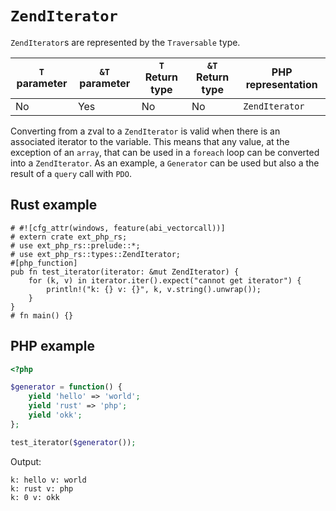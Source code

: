 # `ZendIterator`

`ZendIterator`s are represented by the `Traversable` type.

| `T` parameter | `&T` parameter | `T` Return type | `&T` Return type | PHP representation |
|---------------| -------------- |-----------------| ---------------- | ------------------ |
| No            | Yes            | No              | No               | `ZendIterator`    |

Converting from a zval to a `ZendIterator` is valid when there is an associated iterator to 
the variable. This means that any value, at the exception of an `array`, that can be used in 
a `foreach` loop can be converted into a `ZendIterator`. As an example, a `Generator` can be
used but also a the result of a `query` call with `PDO`.

## Rust example

```rust,no_run
# #![cfg_attr(windows, feature(abi_vectorcall))]
# extern crate ext_php_rs;
# use ext_php_rs::prelude::*;
# use ext_php_rs::types::ZendIterator;
#[php_function]
pub fn test_iterator(iterator: &mut ZendIterator) {
    for (k, v) in iterator.iter().expect("cannot get iterator") {
        println!("k: {} v: {}", k, v.string().unwrap());
    }
}
# fn main() {}
```

## PHP example

```php
<?php

$generator = function() {
    yield 'hello' => 'world';
    yield 'rust' => 'php';
    yield 'okk';
};

test_iterator($generator());
```

Output:

```text
k: hello v: world
k: rust v: php
k: 0 v: okk
```
